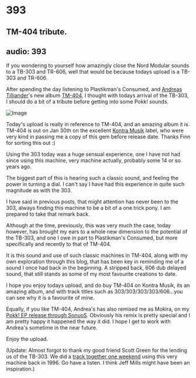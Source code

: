 # 393
## TM-404 tribute.
audio: 393
---
If you wondering to yourself how amazingly close the Nord Modular sounds to a TB-303 and TR-606, well that would be because todays upload is a TB-303 and TR-606.

After spending the day listening to Plastikman's Consumed, and <a href="http://www.youtube.com/repeatle" title="Andreas Tilliander">Andreas Tilliander</a>'s new album <a href="http://www.kontra-musik.com/" title="TM-404">TM-404</a>, I thought with todays arrival of the TB-303, I should do a bit of a tribute before getting into some Pokk! sounds.

![Image](/assets/img/Snd-393.png)

Today's upload is really in reference to TM-404, and an amazing album it is. TM-404 is out on Jan 30th on the excellent <a href="http://www.kontra-musik.com/" title="Kontra Musik">Kontra Musik</a> label, who were very kind in passing me a copy of this gem before release date. Thanks Finn for sorting this out :)

Using the 303 today was a huge sensual experience, one I have not had since using this machine, very machine actually, probably some 14 or so years ago.

The biggest part of this is hearing such a classic sound, and feeling the power in turning a dial. I can't say I have had this experience in quite such magnitude as with the 303.

I have said in previous posts, that might attention has never been to the 303, always finding this machine to be a bit of a one trick pony. I am prepared to take that remark back.

Although at the time, previously, this was very much the case, today however, has brought my ears to a whole new dimension to the potential of the TB-303, and one I owe in part to Plastikman's Consumed, but more specifically and recently to that of TM-404.

It is this sound and use of such classic machines in TM-404, along with my own exploration through this blog, that has been key in reminding me of a sound I once had back in the beginning. A stripped back, 606 dub delayed sound, that still stands as some of my most favourite creations to date.

I hope you enjoy todays upload, and do buy TM-404 on Kontra Musik, its an amazing album, and with track titles such as 303/303/303/303/606…you can see why it is a favourite of mine. 

Equally, if you like TM-404, Andrea's has also remixed me as Mokira, on my <a href="http://www.facebook.com/sonuos.records" title="Pokk! EP release through SonuoS">Pokk! EP release through SonuoS</a>. Obviously his remix is pretty special and I am pretty happy it happened the way it did. I hope I get to work with Andrea's sometime in the near future.

Enjoy the upload.

(Update: Almost forgot to thank my good friend Scott Green for the lending us of the TB-303. We did a <a href="http://soundcloud.com/nanonanouk/vcs-1996" title="track together one weekend">track together one weekend</a> using this very machine back in 1996. Go have a listen. I think Jeff Mills might have been an inspiration.)
